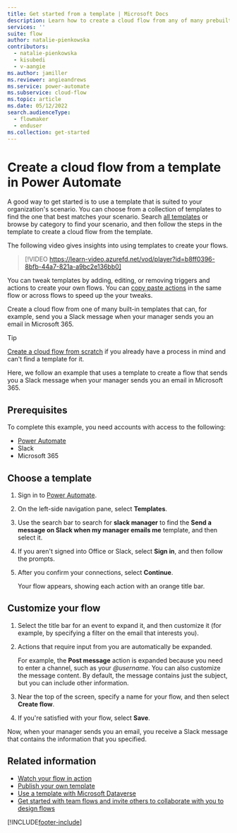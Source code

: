 ```yaml
---
title: Get started from a template | Microsoft Docs
description: Learn how to create a cloud flow from any of many prebuilt templates.
services: ''
suite: flow
author: natalie-pienkowska
contributors:
  - natalie-pienkowska
  - kisubedi
  - v-aangie
ms.author: jamiller
ms.reviewer: angieandrews
ms.service: power-automate
ms.subservice: cloud-flow
ms.topic: article
ms.date: 05/12/2022
search.audienceType: 
  - flowmaker
  - enduser
ms.collection: get-started
---
```


# Create a cloud flow from a template in Power Automate

A good way to get started is to use a template that is suited to your organization's scenario. You can choose from a collection of templates to find the one that best matches your scenario. Search [all templates](https://make.powerautomate.com/templates/) or browse by category to find your scenario, and then follow the steps in the template to create a cloud flow from the template.

The following video gives insights into using templates to create your flows.

>[!VIDEO https://learn-video.azurefd.net/vod/player?id=b8ff0396-8bfb-44a7-821a-a9bc2e136bb0]

You can tweak templates by adding, editing, or removing triggers and actions to create your own flows. You can [copy paste actions](/business-applications-release-notes/april19/microsoft-flow/copy-paste-actions) in the same flow or across flows to speed up the your tweaks.

Create a cloud flow from one of many built-in templates that can, for example, send you a Slack message when your manager sends you an email in Microsoft 365.

>[!TIP]
>[Create a cloud flow from scratch](get-started-logic-flow.md) if you already have a process in mind and can't find a template for it.

Here, we follow an example that uses a template to create a flow that sends you a Slack message when your manager sends you an email in Microsoft 365.

## Prerequisites

To complete this example, you need accounts with access to the following:

- [Power Automate](https://make.powerautomate.com)
- Slack
- Microsoft 365

## Choose a template

1. Sign in to [Power Automate](https://make.powerautomate.com).

1. On the left-side navigation pane, select **Templates**.

1. Use the search bar to search for **slack manager** to find the **Send a message on Slack when my manager emails me** template, and then select it.

1. If you aren't signed into Office or Slack, select **Sign in**, and then follow the prompts.

1. After you confirm your connections, select **Continue**.

    Your flow appears, showing each action with an orange title bar.

## Customize your flow

1. Select the title bar for an event to expand it, and then customize it (for example, by specifying a filter on the email that interests you).

1. Actions that require input from you are automatically be expanded.
  
    For example, the **Post message** action is expanded because you need to enter a channel, such as your *\@username*. You can also customize the message content. By default, the message contains just the subject, but you can include other information.

1. Near the top of the screen, specify a name for your flow, and then select **Create flow**.

1. If you're satisfied with your flow, select **Save**.

Now, when your manager sends you an email, you receive a Slack message that contains the information that you specified.

## Related information

- [Watch your flow in action](see-a-flow-run.md)
- [Publish your own template](publish-a-template.md)
- [Use a template with Microsoft Dataverse](common-data-model-intro.md)
- [Get started with team flows and invite others to collaborate with you to design flows](create-team-flows.md)

[!INCLUDE[footer-include](includes/footer-banner.md)]
